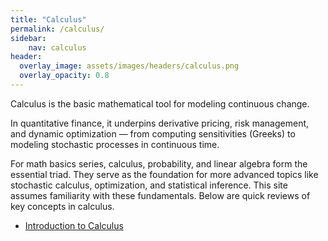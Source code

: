 ```yaml
---
title: "Calculus"
permalink: /calculus/
sidebar:
    nav: calculus
header:
  overlay_image: assets/images/headers/calculus.png
  overlay_opacity: 0.8
---
```


Calculus is the basic mathematical tool for modeling continuous change.  

In quantitative finance, it underpins derivative pricing, risk management, and dynamic optimization — from computing sensitivities (Greeks) to modeling stochastic processes in continuous time.

For math basics series, calculus, probability, and linear algebra form the essential triad. They serve as the foundation for more advanced topics like stochastic calculus, optimization, and statistical inference. This site assumes familiarity with these fundamentals. Below are quick reviews of key concepts in calculus.

- [Introduction to Calculus](introduction-to-calculus.md)
